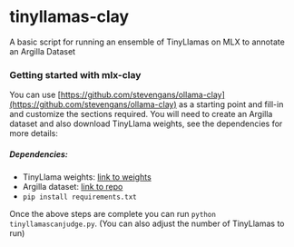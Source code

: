 # tinyllamas-clay
A basic script for running an ensemble of TinyLlamas on MLX to annotate an Argilla Dataset

### Getting started with mlx-clay

You can use [https://github.com/stevengans/ollama-clay](https://github.com/stevengans/ollama-clay) as a starting point and fill-in and customize the sections required. You will need to create an Argilla dataset and also download TinyLlama weights, see the dependencies for more details:

##### Dependencies:
- TinyLlama weights: [link to weights](https://huggingface.co/TinyLlama/TinyLlama-1.1B-Chat-v1.0)
- Argilla dataset: [link to repo](https://github.com/argilla-io/argilla)
- `pip install requirements.txt`

Once the above steps are complete you can run ```python tinyllamascanjudge.py```. (You can also adjust the number of TinyLlamas to run)
